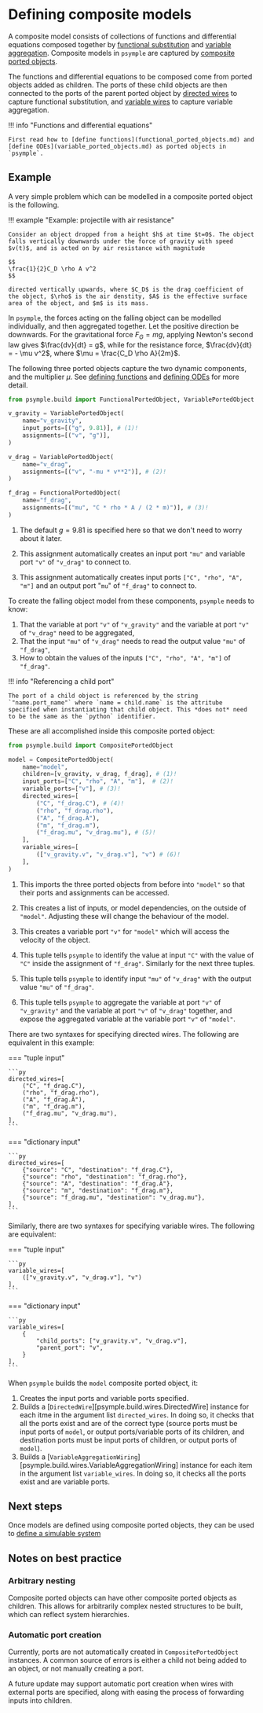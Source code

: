 # Defining composite models

A composite model consists of collections of functions and differential equations composed together by [functional substitution](../mathematics/functional_substitution.md) and [variable aggregation](../mathematics/variable_aggregation.md). Composite models in `psymple` are captured by [composite ported objects](../mathematics/ported_objects.md/#composite-ported-objects).

The functions and differential equations to be composed come from ported objects added as children. The ports of these child objects are then connected to the ports of the parent ported object by [directed wires](../mathematics/functional_substitution.md/#implementation-detail) to capture functional substitution, and [variable wires](../mathematics/variable_aggregation.md/#implementation-detail) to capture variable aggregation.

!!! info "Functions and differential equations"
    
    First read how to [define functions](functional_ported_objects.md) and [define ODEs](variable_ported_objects.md) as ported objects in `psymple`.

## Example

A very simple problem which can be modelled in a composite ported object is the following.

!!! example "Example: projectile with air resistance"

    Consider an object dropped from a height $h$ at time $t=0$. The object falls vertically downwards under the force of gravity with speed $v(t)$, and is acted on by air resistance with magnitude

    $$
    \frac{1}{2}C_D \rho A v^2
    $$

    directed vertically upwards, where $C_D$ is the drag coefficient of the object, $\rho$ is the air denstity, $A$ is the effective surface area of the object, and $m$ is its mass.

In `psymple`, the forces acting on the falling object can be modelled individually, and then aggregated together. Let the positive direction be downwards. For the gravitational force $F_G = mg$, applying Newton's second law gives $\frac{dv}{dt} = g$, while for the resistance force, $\frac{dv}{dt} = - \mu v^2$, where $\mu = \frac{C_D \rho A}{2m}$. 

The following three ported objects capture the two dynamic components, and the multiplier $\mu$. See [defining functions](functional_ported_objects.md) and [defining ODEs](variable_ported_objects.md) for more detail.

```py title="falling object - components"
from psymple.build import FunctionalPortedObject, VariablePortedObject

v_gravity = VariablePortedObject(
    name="v_gravity",
    input_ports=[("g", 9.81)], # (1)!
    assignments=[("v", "g")],
)

v_drag = VariablePortedObject(
    name="v_drag",
    assignments=[("v", "-mu * v**2")], # (2)!
)

f_drag = FunctionalPortedObject(
    name="f_drag",
    assignments=[("mu", "C * rho * A / (2 * m)")], # (3)!
)
```

1. The default $g=9.81$ is specified here so that we don't need to worry about it later.

2. This assignment automatically creates an input port `"mu"` and variable port `"v"` of `"v_drag"` to connect to.

3. This assignment automatically creates input ports `["C", "rho", "A", "m"]` and an output port "`mu`" of `"f_drag"` to connect to.

To create the falling object model from these components, `psymple` needs to know:

1. That the variable at port `"v"` of `"v_gravity"` and the variable at port `"v"` of `"v_drag"` need to be aggregated,
2. That the input `"mu"` of `"v_drag"` needs to read the output value `"mu"` of `"f_drag"`,
3. How to obtain the values of the inputs `["C", "rho", "A", "m"]` of `"f_drag"`. 

!!! info "Referencing a child port"

    The port of a child object is referenced by the string `"name.port_name"` where `name = child.name` is the attritube specified when instantiating that child object. This *does not* need to be the same as the `python` identifier.

These are all accomplished inside this composite ported object:

```py title="falling object - model"
from psymple.build import CompositePortedObject

model = CompositePortedObject(
    name="model",
    children=[v_gravity, v_drag, f_drag], # (1)!
    input_ports=["C", "rho", "A", "m"],  # (2)!
    variable_ports=["v"], # (3)!
    directed_wires=[
        ("C", "f_drag.C"), # (4)!
        ("rho", "f_drag.rho"),
        ("A", "f_drag.A"),
        ("m", "f_drag.m"),
        ("f_drag.mu", "v_drag.mu"), # (5)! 
    ],
    variable_wires=[
        (["v_gravity.v", "v_drag.v"], "v") # (6)!
    ],
)
```

1. This imports the three ported objects from before into `"model"` so that their ports and assignments can be accessed.

2. This creates a list of inputs, or model dependencies, on the outside of `"model"`. Adjusting these will change the behaviour of the model.

3. This creates a variable port `"v"` for `"model"` which will access the velocity of the object.

4. This tuple tells `psymple` to identify the value at input `"C"` with the value of `"C"` inside the assignment of `"f_drag"`. Similarly for the next three tuples.
 
5. This tuple tells `psymple` to identify input `"mu"` of `"v_drag"` with the output value `"mu"` of `"f_drag"`.

6. This tuple tells `psymple` to aggregate the variable at port `"v"` of `"v_gravity"` and the variable at port `"v"` of `"v_drag"` together, and expose the aggregated variable at the variable port `"v"` of `"model"`.

There are two syntaxes for specifying directed wires. The following are equivalent in this example:

=== "tuple input"

    ```py
    directed_wires=[
        ("C", "f_drag.C"), 
        ("rho", "f_drag.rho"),
        ("A", "f_drag.A"),
        ("m", "f_drag.m"),
        ("f_drag.mu", "v_drag.mu"), 
    ],
    ```

=== "dictionary input"

    ```py
    directed_wires=[
        {"source": "C", "destination": "f_drag.C"}, 
        {"source": "rho", "destination": "f_drag.rho"},
        {"source": "A", "destination": "f_drag.A"},
        {"source": "m", "destination": "f_drag.m"},
        {"source": "f_drag.mu", "destination": "v_drag.mu"}, 
    ],
    ```

Similarly, there are two syntaxes for specifying variable wires. The following are equivalent:

=== "tuple input"

    ```py
    variable_wires=[
        (["v_gravity.v", "v_drag.v"], "v") 
    ],
    ```

=== "dictionary input"

    ```py
    variable_wires=[
        {
            "child_ports": ["v_gravity.v", "v_drag.v"],
            "parent_port": "v",
        }
    ],
    ```

When `psymple` builds the `model` composite ported object, it:

1. Creates the input ports and variable ports specified.
2. Builds a [`DirectedWire`][psymple.build.wires.DirectedWire] instance for each itme in the argument list `directed_wires`. In doing so, it checks that all the ports exist and are of the correct type (source ports must be input ports of `model`, or output ports/variable ports of its children, and destination ports must be input ports of children, or output ports of `model`).
3. Builds a [`VariableAggregationWiring`][psymple.build.wires.VariableAggregationWiring] instance for each item in the argument list `variable_wires`. In doing so, it checks all the ports exist and are variable ports.

## Next steps

Once models are defined using composite ported objects, they can be used to [define a simulable system](../user_guide/system.md)

## Notes on best practice

### Arbitrary nesting

Composite ported objects can have other composite ported objects as children. This allows for arbitrarily complex nested structures to be built, which can reflect system hierarchies. 

### Automatic port creation

Currently, ports are not automatically created in `CompositePortedObject` instances. A common source of errors is either a child not being added to an object, or not manually creating a port. 

A future update may support automatic port creation when wires with external ports are specified, along with easing the process of forwarding inputs into children.





